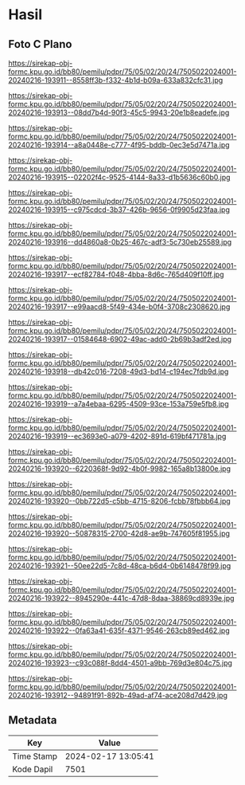 # Hasil

## Foto C Plano

https://sirekap-obj-formc.kpu.go.id/bb80/pemilu/pdpr/75/05/02/20/24/7505022024001-20240216-193911--8558ff3b-f332-4b1d-b09a-633a832cfc31.jpg

https://sirekap-obj-formc.kpu.go.id/bb80/pemilu/pdpr/75/05/02/20/24/7505022024001-20240216-193913--08dd7b4d-90f3-45c5-9943-20e1b8eadefe.jpg

https://sirekap-obj-formc.kpu.go.id/bb80/pemilu/pdpr/75/05/02/20/24/7505022024001-20240216-193914--a8a0448e-c777-4f95-bddb-0ec3e5d7471a.jpg

https://sirekap-obj-formc.kpu.go.id/bb80/pemilu/pdpr/75/05/02/20/24/7505022024001-20240216-193915--02202f4c-9525-4144-8a33-d1b5636c60b0.jpg

https://sirekap-obj-formc.kpu.go.id/bb80/pemilu/pdpr/75/05/02/20/24/7505022024001-20240216-193915--c975cdcd-3b37-426b-9656-0f9905d23faa.jpg

https://sirekap-obj-formc.kpu.go.id/bb80/pemilu/pdpr/75/05/02/20/24/7505022024001-20240216-193916--dd4860a8-0b25-467c-adf3-5c730eb25589.jpg

https://sirekap-obj-formc.kpu.go.id/bb80/pemilu/pdpr/75/05/02/20/24/7505022024001-20240216-193917--ecf82784-f048-4bba-8d6c-765d409f10ff.jpg

https://sirekap-obj-formc.kpu.go.id/bb80/pemilu/pdpr/75/05/02/20/24/7505022024001-20240216-193917--e99aacd8-5f49-434e-b0f4-3708c2308620.jpg

https://sirekap-obj-formc.kpu.go.id/bb80/pemilu/pdpr/75/05/02/20/24/7505022024001-20240216-193917--01584648-6902-49ac-add0-2b69b3adf2ed.jpg

https://sirekap-obj-formc.kpu.go.id/bb80/pemilu/pdpr/75/05/02/20/24/7505022024001-20240216-193918--db42c016-7208-49d3-bd14-c194ec7fdb9d.jpg

https://sirekap-obj-formc.kpu.go.id/bb80/pemilu/pdpr/75/05/02/20/24/7505022024001-20240216-193919--a7a4ebaa-6295-4509-93ce-153a759e5fb8.jpg

https://sirekap-obj-formc.kpu.go.id/bb80/pemilu/pdpr/75/05/02/20/24/7505022024001-20240216-193919--ec3693e0-a079-4202-891d-619bf471781a.jpg

https://sirekap-obj-formc.kpu.go.id/bb80/pemilu/pdpr/75/05/02/20/24/7505022024001-20240216-193920--6220368f-9d92-4b0f-9982-165a8b13800e.jpg

https://sirekap-obj-formc.kpu.go.id/bb80/pemilu/pdpr/75/05/02/20/24/7505022024001-20240216-193920--0bb722d5-c5bb-4715-8206-fcbb78fbbb64.jpg

https://sirekap-obj-formc.kpu.go.id/bb80/pemilu/pdpr/75/05/02/20/24/7505022024001-20240216-193920--50878315-2700-42d8-ae9b-747605f81955.jpg

https://sirekap-obj-formc.kpu.go.id/bb80/pemilu/pdpr/75/05/02/20/24/7505022024001-20240216-193921--50ee22d5-7c8d-48ca-b6d4-0b6148478f99.jpg

https://sirekap-obj-formc.kpu.go.id/bb80/pemilu/pdpr/75/05/02/20/24/7505022024001-20240216-193922--8945290e-441c-47d8-8daa-38869cd8939e.jpg

https://sirekap-obj-formc.kpu.go.id/bb80/pemilu/pdpr/75/05/02/20/24/7505022024001-20240216-193922--0fa63a41-635f-4371-9546-263cb89ed462.jpg

https://sirekap-obj-formc.kpu.go.id/bb80/pemilu/pdpr/75/05/02/20/24/7505022024001-20240216-193923--c93c088f-8dd4-4501-a9bb-769d3e804c75.jpg

https://sirekap-obj-formc.kpu.go.id/bb80/pemilu/pdpr/75/05/02/20/24/7505022024001-20240216-193912--94891f91-892b-49ad-af74-ace208d7d429.jpg


## Metadata

| Key        | Value               |
| ---------- | ------------------- |
| Time Stamp | 2024-02-17 13:05:41 |
| Kode Dapil | 7501                |



